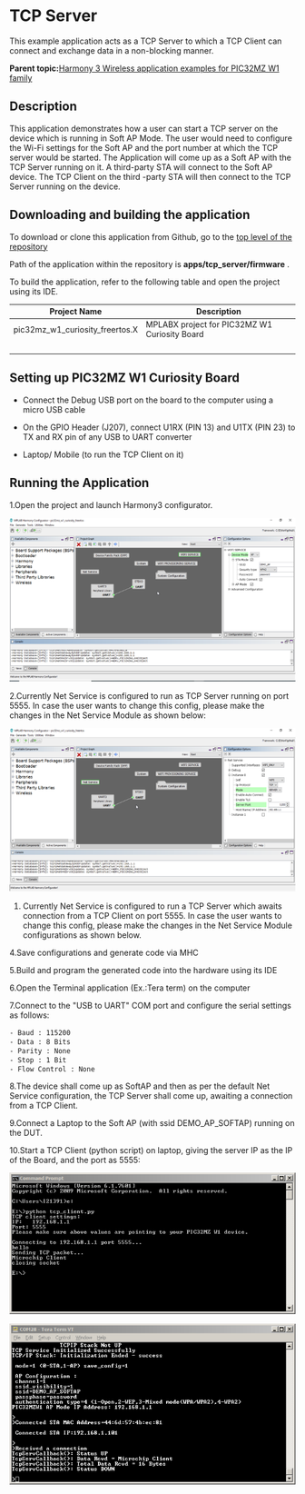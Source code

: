 # TCP Server

This example application acts as a TCP Server to which a TCP Client can connect and exchange data in a non-blocking manner.

**Parent topic:**[Harmony 3 Wireless application examples for PIC32MZ W1 family](GUID-60AE2339-6045-4BAA-AEBC-AAEE24D8C566.md)

## Description

This application demonstrates how a user can start a TCP server on the device which is running in Soft AP Mode. The user would need to configure the Wi-Fi settings for the Soft AP and the port number at which the TCP server would be started. The Application will come up as a Soft AP with the TCP Server running on it. A third-party STA will connect to the Soft AP device. The TCP Client on the third -party STA will then connect to the TCP Server running on the device.

## Downloading and building the application

To download or clone this application from Github, go to the [top level of the repository](https://github.com/Microchip-MPLAB-Harmony/wireless_apps_pic32mzw1_wfi32e01)

Path of the application within the repository is **apps/tcp\_server/firmware** .

To build the application, refer to the following table and open the project using its IDE.

|Project Name|Description|
|------------|-----------|
|pic32mz\_w1\_curiosity\_freertos.X|MPLABX project for PIC32MZ W1 Curiosity Board|
| | |

## Setting up PIC32MZ W1 Curiosity Board

-   Connect the Debug USB port on the board to the computer using a micro USB cable

-   On the GPIO Header \(J207\), connect U1RX \(PIN 13\) and U1TX \(PIN 23\) to TX and RX pin of any USB to UART converter

-   Laptop/ Mobile \(to run the TCP Client on it\)


## Running the Application

1.Open the project and launch Harmony3 configurator.

![resized_configurator](GUID-21C13171-2495-47A9-8D0D-F97172224F1F-low.png)

2.Currently Net Service is configured to run as TCP Server running on port 5555. In case the user wants to change this config, please make the changes in the Net Service Module as shown below:

![resized_netservice_configurator](GUID-4648B898-DF93-470B-B485-E1D4ECC10C84-low.png)

1.  Currently Net Service is configured to run a TCP Server which awaits connection from a TCP Client on port 5555. In case the user wants to change this config, please make the changes in the Net Service Module configurations as shown below.


4.Save configurations and generate code via MHC

5.Build and program the generated code into the hardware using its IDE

6.Open the Terminal application \(Ex.:Tera term\) on the computer

7.Connect to the "USB to UART" COM port and configure the serial settings as follows:

```
- Baud : 115200
- Data : 8 Bits
- Parity : None
- Stop : 1 Bit
- Flow Control : None  
```

8.The device shall come up as SoftAP and then as per the default Net Service configuration, the TCP Server shall come up, awaiting a connection from a TCP Client.

9.Connect a Laptop to the Soft AP \(with ssid DEMO\_AP\_SOFTAP\) running on the DUT.

10.Start a TCP Client \(python script\) on laptop, giving the server IP as the IP of the Board, and the port as 5555:

![system_console](GUID-657DD22D-47DC-4F7B-AB13-208594D320BD-low.png)

![tcp_client_console](GUID-69845F21-4F2D-43F0-A947-502A0D98DE40-low.png)

